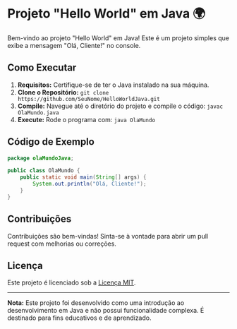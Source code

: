  # Projeto "Hello World" em Java 🌍

Bem-vindo ao projeto "Hello World" em Java! Este é um projeto simples que exibe a mensagem "Olá, Cliente!" no console.

## Como Executar

1. **Requisitos:** Certifique-se de ter o Java instalado na sua máquina.
2. **Clone o Repositório:** `git clone https://github.com/SeuNome/HelloWorldJava.git`
3. **Compile:** Navegue até o diretório do projeto e compile o código: `javac OlaMundo.java`
4. **Execute:** Rode o programa com: `java OlaMundo`

## Código de Exemplo

```java
package olaMundoJava;

public class OlaMundo {
    public static void main(String[] args) {
        System.out.println("Olá, Cliente!");
    }
}
```

## Contribuições

Contribuições são bem-vindas! Sinta-se à vontade para abrir um pull request com melhorias ou correções.

## Licença

Este projeto é licenciado sob a [Licença MIT](LICENSE).

---

**Nota:** Este projeto foi desenvolvido como uma introdução ao desenvolvimento em Java e não possui funcionalidade complexa. É destinado para fins educativos e de aprendizado.
